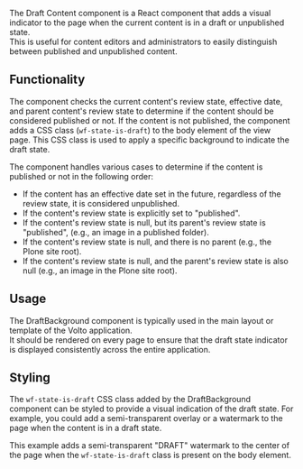 The Draft Content component is a React component that adds a visual indicator to the page when the current content is in a draft or unpublished state.  
This is useful for content editors and administrators to
easily distinguish between published and unpublished content.

## Functionality

The component checks the current content's review state, effective date, and parent content's review state to determine if the content should be considered published or not. If the content is not published, the component adds a CSS class (`wf-state-is-draft`) to the body element of the view page. This CSS class is used to apply a specific background to indicate the draft state.

The component handles various cases to determine if the content is published or not in the following order:

- If the content has an effective date set in the future, regardless of the review state, it is considered unpublished.
- If the content's review state is explicitly set to "published".
- If the content's review state is null, but its parent's review state is "published", (e.g., an image in a published folder).
- If the content's review state is null, and there is no parent (e.g., the Plone site root).
- If the content's review state is null, and the parent's review state is also null (e.g., an image in the Plone site root).

## Usage

The DraftBackground component is typically used in the main layout or template of the Volto application.  
It should be rendered on every page to ensure that the draft state indicator is displayed consistently across the entire application.

## Styling

The `wf-state-is-draft` CSS class added by the DraftBackground component can be styled to provide a visual indication of the draft state. For example, you could add a semi-transparent overlay or a watermark to the page when the content is in a draft state.

This example adds a semi-transparent "DRAFT" watermark to the center of the page when the `wf-state-is-draft` class is present on the body element.
